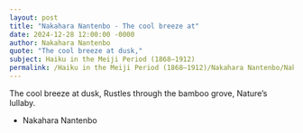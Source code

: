 ```yaml
---
layout: post
title: "Nakahara Nantenbo - The cool breeze at"
date: 2024-12-28 12:00:00 -0000
author: Nakahara Nantenbo
quote: "The cool breeze at dusk,"
subject: Haiku in the Meiji Period (1868–1912)
permalink: /Haiku in the Meiji Period (1868–1912)/Nakahara Nantenbo/Nakahara Nantenbo - The cool breeze at
---
```


The cool breeze at dusk,
Rustles through the bamboo grove,
Nature’s lullaby.

- Nakahara Nantenbo
